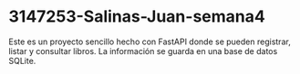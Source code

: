 # 3147253-Salinas-Juan-semana4
Este es un proyecto sencillo hecho con FastAPI donde se pueden registrar, listar y consultar libros. La información se guarda en una base de datos SQLite.
